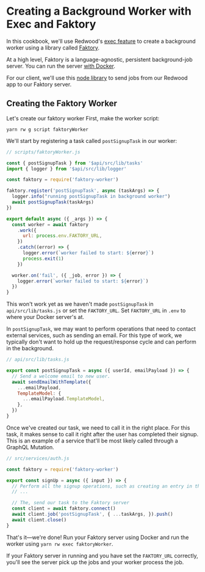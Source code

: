 # Creating a Background Worker with Exec and Faktory

In this cookbook, we'll use Redwood's [exec feature](/docs/cli-commands#exec) to create a background worker using a library called [Faktory](https://contribsys.com/faktory/).

At a high level, Faktory is a language-agnostic, persistent background-job server.
You can run the server [with Docker](https://github.com/contribsys/faktory/wiki/Docker).

For our client, we'll use this [node library](https://github.com/jbielick/faktory_worker_node) to send jobs from our Redwood app to our Faktory server.

## Creating the Faktory Worker

Let's create our faktory worker
First, make the worker script:

```
yarn rw g script faktoryWorker
```

We'll start by registering a task called `postSignupTask` in our worker:

```javascript
// scripts/faktoryWorker.js

const { postSignupTask } from '$api/src/lib/tasks'
import { logger } from '$api/src/lib/logger'

const faktory = require('faktory-worker')

faktory.register('postSignupTask', async (taskArgs) => {
  logger.info("running postSignupTask in background worker")
  await postSignupTask(taskArgs)
})

export default async ({ _args }) => {
  const worker = await faktory
    .work({
      url: process.env.FAKTORY_URL,
    })
    .catch((error) => {
      logger.error(`worker failed to start: ${error}`)
      process.exit(1)
    })

  worker.on('fail', ({ _job, error }) => {
    logger.error(`worker failed to start: ${error}`)
  })
}
```

This won't work yet as we haven't made `postSignupTask` in `api/src/lib/tasks.js` or set the `FAKTORY_URL`.
Set `FAKTORY_URL` in `.env` to where your Docker server's at.

In `postSignupTask`, we may want to perform operations that need to contact external services, such as sending an email.
For this type of work, we typically don't want to hold up the request/response cycle and can perform in the background. 

```javascript
// api/src/lib/tasks.js

export const postSignupTask = async ({ userId, emailPayload }) => {
  // Send a welcome email to new user.
  await sendEmailWithTemplate({
    ...emailPayload,
    TemplateModel: {
      ...emailPayload.TemplateModel,
    },
  })
}
```

Once we've created our task, we need to call it in the right place.
For this task, it makes sense to call it right after the user has completed their signup.
This is an example of a service that'll be most likely called through a GraphQL Mutation.

```javascript
// src/services/auth.js

const faktory = require('faktory-worker')

export const signUp = async ({ input }) => {
  // Perform all the signup operations, such as creating an entry in the DB and auth provider
  // ...

  // The, send our task to the Faktory server
  const client = await faktory.connect()
  await client.job('postSignupTask', { ...taskArgs, }).push()
  await client.close()
}

```

That's it—we're done!
Run your Faktory server using Docker and run the worker using `yarn rw exec faktoryWorker`.

If your Faktory server in running and you have set the `FAKTORY_URL` correctly, you'll see the server pick up the jobs and your worker process the job.